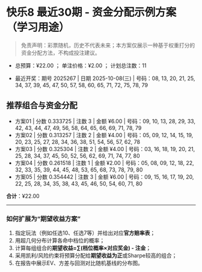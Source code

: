 # 快乐8 最近30期 - 资金分配示例方案（学习用途）

> 免责声明：彩票随机，历史不代表未来；本方案仅展示一种基于权重打分的资金分配方法，不构成投注建议。

- 总预算：¥22.00 ； 单注价格：¥2.00 ； 计划总注数：11

- 最近开奖：期号 2025267 | 日期 2025-10-08(三) | 号码：08, 13, 20, 21, 25, 34, 37, 39, 45, 47, 50, 57, 58, 60, 65, 71, 72, 75, 78, 79


## 推荐组合与资金分配

- 方案01 | 分数 0.333725 | 注数   3 | 金额 ¥6.00 | 号码：09, 10, 13, 28, 29, 33, 42, 43, 44, 47, 49, 56, 58, 64, 65, 66, 69, 71, 78, 79
- 方案02 | 分数 0.313257 | 注数   2 | 金额 ¥4.00 | 号码：05, 09, 12, 14, 15, 19, 20, 23, 25, 27, 28, 34, 36, 38, 51, 54, 56, 57, 62, 78
- 方案03 | 分数 0.325304 | 注数   2 | 金额 ¥4.00 | 号码：03, 16, 18, 19, 20, 21, 25, 28, 34, 37, 45, 50, 52, 56, 62, 69, 71, 74, 77, 80
- 方案04 | 分数 0.261518 | 注数   1 | 金额 ¥2.00 | 号码：05, 08, 09, 12, 18, 22, 32, 33, 35, 39, 44, 45, 48, 53, 65, 68, 73, 78, 79, 80
- 方案05 | 分数 0.354442 | 注数   3 | 金额 ¥6.00 | 号码：09, 15, 16, 17, 19, 20, 22, 25, 28, 34, 35, 38, 43, 45, 46, 50, 54, 60, 71, 80

**合计**：¥22.00


---
### 如何扩展为“期望收益方案”

1) 指定玩法（例如任选10、任选7等）并给出对应**官方赔率表**；
2) 用超几何分布计算各命中档位的概率；
3) 计算每组组合的**期望收益=∑(档位概率×对应奖金) - 注金**；
4) 采用凯利/风险约束将预算分配给**期望收益为正**或Sharpe较高的组合；
5) 在报告中展示EV、方差与回测对比随机基线的分布图。